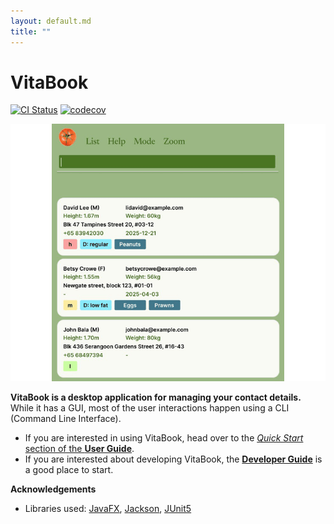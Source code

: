 ```yaml
---
layout: default.md
title: ""
---
```


# VitaBook

[![CI Status](https://github.com/se-edu/addressbook-level3/workflows/Java%20CI/badge.svg)](https://github.com/se-edu/addressbook-level3/actions)
[![codecov](https://codecov.io/gh/se-edu/addressbook-level3/branch/master/graph/badge.svg)](https://codecov.io/gh/se-edu/addressbook-level3)

![Ui](images/Ui.png)

**VitaBook is a desktop application for managing your contact details.** While it has a GUI, most of the user interactions happen using a CLI (Command Line Interface).

* If you are interested in using VitaBook, head over to the [_Quick Start_ section of the **User Guide**](UserGuide.html#quick-start).
* If you are interested about developing VitaBook, the [**Developer Guide**](DeveloperGuide.html) is a good place to start.


**Acknowledgements**

* Libraries used: [JavaFX](https://openjfx.io/), [Jackson](https://github.com/FasterXML/jackson), [JUnit5](https://github.com/junit-team/junit5)
